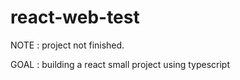 # react-web-test
NOTE : project not finished.

GOAL : building a react small project using typescript
